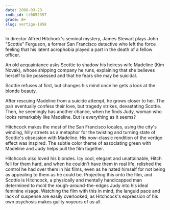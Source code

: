 ```yaml
---
date: 2008-03-23
imdb_id: tt0052357
grade: B+
slug: vertigo-1958
---
```


In director Alfred Hitchock's seminal mystery, James Stewart plays John "Scottie" Ferguson, a former San Francisco detective who left the force feeling that his latent acrophobia played a part in the death of a fellow officer.

An old acquaintance asks Scottie to shadow his heiress wife Madeline (Kim Novak), whose shipping company he runs, explaining that she believes herself to be possessed and that he fears she may be suicidal.

Scottie refuses at first, but changes his mind once he gets a look at the blonde beauty.

After rescuing Madeline from a suicide attempt, he grows closer to her. The pair eventually confess their love, but tragedy strikes, devastating Scottie. Then, he seemingly has another chance, when he finds Judy, woman who looks remarkably like Madeline. But is everything as it seems?

Hitchcock makes the most of the San Francisco locales, using the city's winding, hilly streets as a metaphor for the twisting and turning state of Scottie's obsession with Madeline. His now-classic rendition of the vertigo effect was inspired. The subtle color theme of associating green with Madeline and Judy helps pull the film together.

Hitchcock also loved his blondes. Icy cool, elegant and unattainable, Hitch fell for them hard, and when he couldn't have them in real life, relished the control he had over them in his films, even as he hated himself for not being as appealing to them as he could be. Projecting this onto the film, and Scottie is Hitchcock, a physically and mentally handicapped man determined to mold the rough-around-the-edges Judy into his ideal feminine visage. Watching the film with this in mind, the languid pace and lack of suspense are easily overlooked, as Hitchcock's expression of his own psychosis makes guilty voyeurs of us all.
